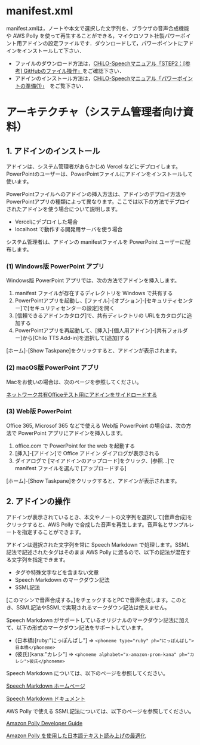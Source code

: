 # manifest.xml

manifest.xmlは，ノートや本文で選択した文字列を、ブラウザの音声合成機能や AWS Polly を使って再生することができる，マイクロソフト社製パワーポイント用アドインの設定ファイルです．ダウンロードして，パワーポイントにアドインをインストールして下さい．

* ファイルのダウンロード方法は，[CHiLO-Speechマニュアル「STEP2：[参考] GitHubのファイル操作」](https://docs.cccties.org/chilospeech/video/github#fairunodaunrdo)をご確認下さい．
* アドインのインストール方法は，[CHiLO-Speechマニュアル「パワーポイントの準備(1)」](https://docs.cccties.org/ppt-width-audio/-MjY6ujcFWF_354padAe/pawpointo/1adoinnoinsutru)　をご覧下さい．


# アーキテクチャ（システム管理者向け資料）
## 1. アドインのインストール

アドインは、システム管理者があらかじめ Vercel などにデプロイします。PowerPointのユーザーは、PowerPointファイルにアドインをインストールして使います。

PowerPointファイルへのアドインの挿入方法は、アドインのデプロイ方法や PowerPointアプリの種類によって異なります。ここでは以下の方法でデプロイされたアドインを使う場合について説明します。

- Vercelにデプロイした場合
- localhost で動作する開発用サーバを使う場合

システム管理者は、アドインの manifestファイルを PowerPoint ユーザーに配布します。

### (1) Windows版 PowerPoint アプリ

Windows版 PowerPoint アプリでは、次の方法でアドインを挿入します。

1. manifest ファイルが存在するディレクトリを Windows で共有する
2. PowerPointアプリを起動し、[ファイル]-[オプション]-[セキュリティセンター]で[セキュリティセンターの設定]を開く
3. [信頼できるアドインカタログ]で、共有ディレクトリの URLをカタログに追加する
4. PowerPointアプリを再起動して、[挿入]-[個人用アドイン]-[共有フォルダー]から[Chilo TTS Add-in]を選択して[追加]する

[ホーム]-[Show Taskpane]をクリックすると、アドインが表示されます。

### (2) macOS版 PowerPoint アプリ

Macをお使いの場合は、次のページを参照してください。

[ネットワーク共有Officeテスト用にアドインをサイドロードする](https://docs.microsoft.com/ja-jp/office/dev/add-ins/testing/create-a-network-shared-folder-catalog-for-task-pane-and-content-add-ins)

### (3) Web版 PowerPoint

Office 365, Microsof 365 などで使える Web版 PowerPoint の場合は、次の方法で PowerPoint アプリにアドインを挿入します。

1. office.com で PowerPoint for the web を起動する
2. [挿入]-[アドイン]で Office アドイン ダイアログが表示される
3. ダイアログで [マイアドインのアップロード]をクリック、[参照...]で manifest ファイルを選んで [アップロードする]

[ホーム]-[Show Taskpane]をクリックすると、アドインが表示されます。

## 2. アドインの操作

アドインが表示されているとき、本文やノートの文字列を選択して[音声合成]をクリックすると、AWS Polly で合成した音声を再生します。音声名とサンプルレートを指定することができます。

アドインは選択された文字列を常に Speech Markdown で処理します。SSML記法で記述されたタグはそのまま AWS Polly に渡るので、以下の記法が混在する文字列を指定できます。

- タグや特殊文字などを含まない文章
- Speech Markdown のマークダウン記法
- SSML記法

[このマシンで音声合成する。]をチェックするとPCで音声合成します。このとき、SSML記法やSSMLで実現されるマークダウン記法は使えません。

Speech Markdown がサポートしているオリジナルのマークダウン記法に加えて、以下の形式のマークダウン記法をサポートしています。

- (日本橋)[ruby:"にっぽんばし"] ⇒ `<phoneme type="ruby" ph="にっぽんばし">日本橋</phoneme>`
- (彼氏)[kana:"カレシ"] ⇒ `<phoneme alphabet="x-amazon-pron-kana" ph="カレシ">彼氏</phoneme>`

Speech Markdown については、以下のページを参照してください。

[Speech Markdown ホームページ](https://www.speechmarkdown.org/)

[Speech Markdown ドキュメント](https://www.speechmarkdown.org/basics/what/)

AWS Polly で使える SSML記法については、以下のページを参照してください。

[Amazon Polly Developer Guide](https://docs.aws.amazon.com/polly/latest/dg/polly-dg.pdf)

[Amazon Polly を使用した日本語テキスト読み上げの最適化](https://aws.amazon.com/jp/blogs/news/amazon-polly-japanese-text-optimization/)

